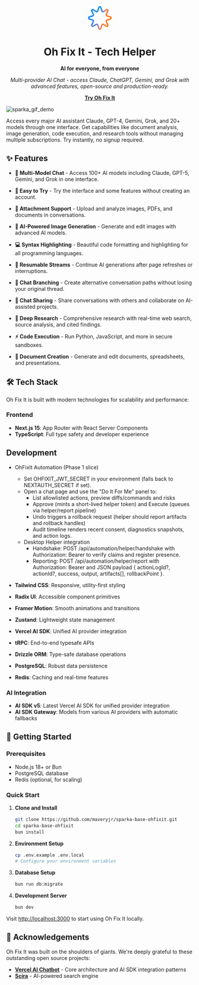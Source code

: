 <div align="center">

<img src="public/icon.svg" alt="Oh Fix It" width="64" height="64">

# Oh Fix It - Tech Helper

**AI for everyone, from everyone**

*Multi-provider AI Chat - access Claude, ChatGPT, Gemini, and Grok with advanced features, open-source and production-ready.*

[**Try Oh Fix It**](https://ohfixit.app)


</div>

![sparka_gif_demo](https://github.com/user-attachments/assets/34a03eed-58fa-4b1e-b453-384351b1c08c)

Access every major AI assistant Claude, GPT-4, Gemini, Grok, and 20+ models through one interface. Get capabilities like document analysis, image generation, code execution, and research tools without managing multiple subscriptions. Try instantly, no signup required.


## ✨ Features

- **🤖 Multi-Model Chat** - Access 100+ AI models including Claude, GPT-5, Gemini, and Grok in one interface.
- **🎯 Easy to Try** - Try the interface and some features without creating an account.

- **📎 Attachment Support** - Upload and analyze images, PDFs, and documents in conversations.

- **🎨 AI-Powered Image Generation** - Generate and edit images with advanced AI models.

- **💻 Syntax Highlighting** - Beautiful code formatting and highlighting for all programming languages.

- **🔄 Resumable Streams** - Continue AI generations after page refreshes or interruptions.

- **🌳 Chat Branching** - Create alternative conversation paths without losing your original thread.

- **🔗 Chat Sharing** - Share conversations with others and collaborate on AI-assisted projects.

- **🔭 Deep Research** - Comprehensive research with real-time web search, source analysis, and cited findings.

- **⚡ Code Execution** - Run Python, JavaScript, and more in secure sandboxes.

- **📄 Document Creation** - Generate and edit documents, spreadsheets, and presentations.


## 🛠️ Tech Stack

Oh Fix It is built with modern technologies for scalability and performance:

### **Frontend**
- **Next.js 15**: App Router with React Server Components
- **TypeScript**: Full type safety and developer experience
## Development
   - OhFixIt Automation (Phase 1 slice)
      - Set OHFIXIT_JWT_SECRET in your environment (falls back to NEXTAUTH_SECRET if set).
      - Open a chat page and use the "Do It For Me" panel to:
         - List allowlisted actions, preview diffs/commands and risks
         - Approve (mints a short-lived helper token) and Execute (queues via helper/report pipeline)
         - Undo triggers a rollback request (helper should report artifacts and rollback handles)
         - Audit timeline renders recent consent, diagnostics snapshots, and action logs.
      - Desktop Helper integration
         - Handshake: POST /api/automation/helper/handshake with Authorization: Bearer <helperToken> to verify claims and register presence.
         - Reporting: POST /api/automation/helper/report with Authorization: Bearer <helperToken> and JSON payload { actionLogId?, actionId?, success, output, artifacts[], rollbackPoint }.

- **Tailwind CSS**: Responsive, utility-first styling
- **Radix UI**: Accessible component primitives
- **Framer Motion**: Smooth animations and transitions
- **Zustand**: Lightweight state management
- **Vercel AI SDK**: Unified AI provider integration
- **tRPC**: End-to-end typesafe APIs
- **Drizzle ORM**: Type-safe database operations
- **PostgreSQL**: Robust data persistence
- **Redis**: Caching and real-time features

### **AI Integration**
- **AI SDK v5**: Latest Vercel AI SDK for unified provider integration
- **AI SDK Gateway**: Models from various AI providers with automatic fallbacks


## 🚀 Getting Started

### **Prerequisites**
- Node.js 18+ or Bun
- PostgreSQL database
- Redis (optional, for scaling)

### **Quick Start**

1. **Clone and Install**
   ```bash
   git clone https://github.com/maveryjr/sparka-base-ohfixit.git
   cd sparka-base-ohfixit
   bun install
   ```

2. **Environment Setup**
   ```bash
   cp .env.example .env.local
   # Configure your environment variables
   ```

3. **Database Setup**
   ```bash
   bun run db:migrate
   ```

4. **Development Server**
   ```bash
   bun dev
   ```

Visit [http://localhost:3000](http://localhost:3000) to start using Oh Fix It locally.


## 🙏 Acknowledgements

Oh Fix It was built on the shoulders of giants. We're deeply grateful to these outstanding open source projects:

- **[Vercel AI Chatbot](https://github.com/vercel/ai-chatbot)** - Core architecture and AI SDK integration patterns
- **[Scira](https://github.com/zaidmukaddam/scira)** - AI-powered search engine

